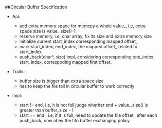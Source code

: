 ##Circular Buffer Specification
- Api:
    - add extra memory space for memcpy a whole value_, i.e, extra space size is value_.size()-1
    - reserve memory, i.e, char array, fix its size and extra memory size
    - initialize current start_index corresponding mapped offset_
    - mark start_index, end_index, the mapped offset_ related to start_index
    - push_back(char*, size) impl, considering corresponding end_index, start_index, correspoding mapped first offset_
    
- Traits:
    - buffer size is bigger than extra space size
    - has to keep the file tail in circular buffer to work correctly
    
- Impl:
    - start != end, i.e, it is not full
        judge whether end + value_.size() is greater than buffer_size - 1
    - start == end , i.e, if it is full, need to update the file offset_ after each push_back, 
    now obey the fifo buffer exchanging policy